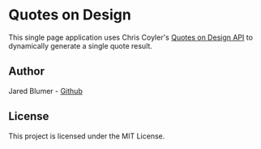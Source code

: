 # Quotes on Design

This single page application uses Chris Coyler's [Quotes on Design API](https://quotesondesign.com/api-v4-0/) to dynamically generate a single quote result.

## Author

Jared Blumer - [Github](https://github.com/jaredblumer)

## License

This project is licensed under the MIT License.
